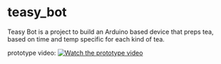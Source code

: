 # teasy_bot
Teasy Bot is a project to build an Arduino based device that preps tea, based on time and temp specific for each kind of tea.


prototype video:
[![Watch the prototype video](https://img.youtube.com/vi/MZJTI-8vdiI/maxresdefault.jpg)](https://youtu.be/MZJTI-8vdiI)



